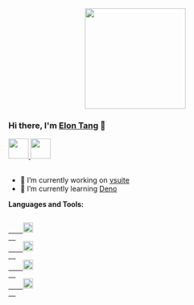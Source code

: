 <div align="center">
  <img src="https://github.com/blackcater/blackcater/raw/master/images/banner.gif" width="200 " height="200" />
</div>

### Hi there, I'm [Elon Tang](https://www.blackcater.win/) 👋

<a href="https://www.blackcater.win/" alt="blackcater's blog">
  <img src="https://github.com/blackcater/blackcater/raw/master/images/social-blog.svg" height="40" />
</a>
<a href="mailto:blackcater2015@gmail.com">
  <img src="https://github.com/blackcater/blackcater/raw/master/images/social-gmail.svg" height="40" />
</a>

<br />
<br />

- 🔭 I’m currently working on [vsuite](https://github.com/vsuite/vsuite)
- 🌱 I’m currently learning [Deno](https://github.com/denoland/deno)

**Languages and Tools:**

<a href="#" alt="javascript">
  <code>
    <img height="20" src="https://github.com/blackcater/blackcater/raw/master/images/logo-javascript.svg">
  </code>
</a>
<a href="#" alt="typescript">
  <code>
    <img height="20" src="https://github.com/blackcater/blackcater/raw/master/images/logo-typescript.svg">
  </code>
</a>
<a href="#" alt="nodejs">
  <code>
    <img height="20" src="https://github.com/blackcater/blackcater/raw/master/images/logo-nodejs.svg">
  </code>
</a>
<a href="#" alt="deno">
  <code>
    <img height="20" src="https://github.com/blackcater/blackcater/raw/master/images/logo-deno.svg">
  </code>
</a>
